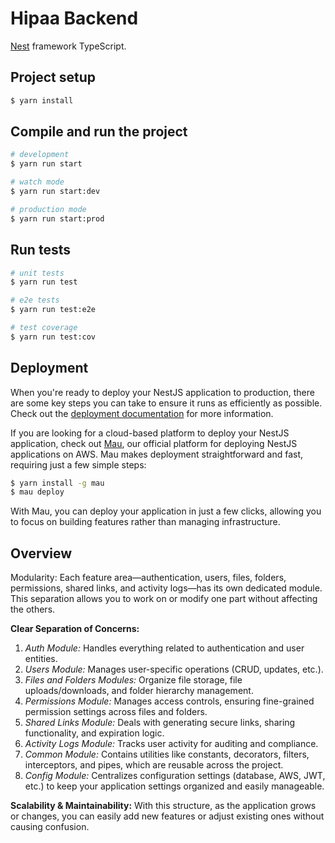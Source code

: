
# Hipaa Backend

[Nest](https://github.com/nestjs/nest) framework TypeScript.

## Project setup

```bash
$ yarn install
```

## Compile and run the project

```bash
# development
$ yarn run start

# watch mode
$ yarn run start:dev

# production mode
$ yarn run start:prod
```

## Run tests

```bash
# unit tests
$ yarn run test

# e2e tests
$ yarn run test:e2e

# test coverage
$ yarn run test:cov
```

## Deployment

When you're ready to deploy your NestJS application to production, there are some key steps you can take to ensure it runs as efficiently as possible. Check out the [deployment documentation](https://docs.nestjs.com/deployment) for more information.

If you are looking for a cloud-based platform to deploy your NestJS application, check out [Mau](https://mau.nestjs.com), our official platform for deploying NestJS applications on AWS. Mau makes deployment straightforward and fast, requiring just a few simple steps:

```bash
$ yarn install -g mau
$ mau deploy
```

With Mau, you can deploy your application in just a few clicks, allowing you to focus on building features rather than managing infrastructure.

## Overview
Modularity: Each feature area—authentication, users, files, folders, permissions, shared links, and activity logs—has its own dedicated module. This separation allows you to work on or modify one part without affecting the others.

**Clear Separation of Concerns:**

1. *Auth Module:* Handles everything related to authentication and user entities.
2. *Users Module:* Manages user-specific operations (CRUD, updates, etc.).
3. *Files and Folders Modules:* Organize file storage, file uploads/downloads, and folder hierarchy management.
4. *Permissions Module:* Manages access controls, ensuring fine-grained permission settings across files and folders.
5. *Shared Links Module:* Deals with generating secure links, sharing functionality, and expiration logic.
6. *Activity Logs Module:* Tracks user activity for auditing and compliance.
7. *Common Module:* Contains utilities like constants, decorators, filters, interceptors, and pipes, which are reusable across the project.
8. *Config Module:* Centralizes configuration settings (database, AWS, JWT, etc.) to keep your application settings organized and easily manageable.


**Scalability & Maintainability:** With this structure, as the application grows or changes, you can easily add new features or adjust existing ones without causing confusion.

